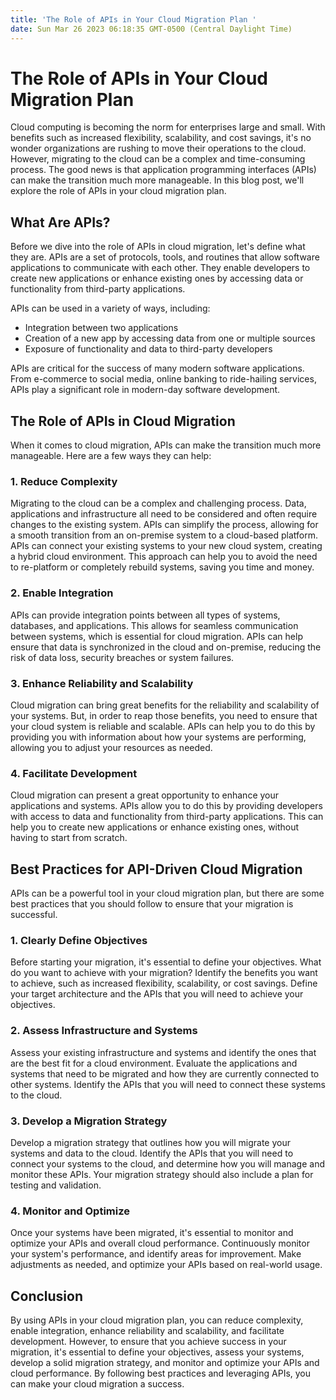 ```yaml
---
title: 'The Role of APIs in Your Cloud Migration Plan '
date: Sun Mar 26 2023 06:18:35 GMT-0500 (Central Daylight Time)
---
```


# The Role of APIs in Your Cloud Migration Plan

Cloud computing is becoming the norm for enterprises large and small. With benefits such as increased flexibility, scalability, and cost savings, it's no wonder organizations are rushing to move their operations to the cloud. However, migrating to the cloud can be a complex and time-consuming process. The good news is that application programming interfaces (APIs) can make the transition much more manageable. In this blog post, we'll explore the role of APIs in your cloud migration plan.

## What Are APIs?

Before we dive into the role of APIs in cloud migration, let's define what they are. APIs are a set of protocols, tools, and routines that allow software applications to communicate with each other. They enable developers to create new applications or enhance existing ones by accessing data or functionality from third-party applications.

APIs can be used in a variety of ways, including:

- Integration between two applications
- Creation of a new app by accessing data from one or multiple sources
- Exposure of functionality and data to third-party developers

APIs are critical for the success of many modern software applications. From e-commerce to social media, online banking to ride-hailing services, APIs play a significant role in modern-day software development.

## The Role of APIs in Cloud Migration

When it comes to cloud migration, APIs can make the transition much more manageable. Here are a few ways they can help:

### 1. Reduce Complexity

Migrating to the cloud can be a complex and challenging process. Data, applications and infrastructure all need to be considered and often require changes to the existing system. APIs can simplify the process, allowing for a smooth transition from an on-premise system to a cloud-based platform. APIs can connect your existing systems to your new cloud system, creating a hybrid cloud environment. This approach can help you to avoid the need to re-platform or completely rebuild systems, saving you time and money.

### 2. Enable Integration

APIs can provide integration points between all types of systems, databases, and applications. This allows for seamless communication between systems, which is essential for cloud migration. APIs can help ensure that data is synchronized in the cloud and on-premise, reducing the risk of data loss, security breaches or system failures.

### 3. Enhance Reliability and Scalability

Cloud migration can bring great benefits for the reliability and scalability of your systems. But, in order to reap those benefits, you need to ensure that your cloud system is reliable and scalable. APIs can help you to do this by providing you with information about how your systems are performing, allowing you to adjust your resources as needed.

### 4. Facilitate Development

Cloud migration can present a great opportunity to enhance your applications and systems. APIs allow you to do this by providing developers with access to data and functionality from third-party applications. This can help you to create new applications or enhance existing ones, without having to start from scratch.

## Best Practices for API-Driven Cloud Migration

APIs can be a powerful tool in your cloud migration plan, but there are some best practices that you should follow to ensure that your migration is successful.

### 1. Clearly Define Objectives

Before starting your migration, it's essential to define your objectives. What do you want to achieve with your migration? Identify the benefits you want to achieve, such as increased flexibility, scalability, or cost savings. Define your target architecture and the APIs that you will need to achieve your objectives.

### 2. Assess Infrastructure and Systems

Assess your existing infrastructure and systems and identify the ones that are the best fit for a cloud environment. Evaluate the applications and systems that need to be migrated and how they are currently connected to other systems. Identify the APIs that you will need to connect these systems to the cloud.

### 3. Develop a Migration Strategy

Develop a migration strategy that outlines how you will migrate your systems and data to the cloud. Identify the APIs that you will need to connect your systems to the cloud, and determine how you will manage and monitor these APIs. Your migration strategy should also include a plan for testing and validation.

### 4. Monitor and Optimize

Once your systems have been migrated, it's essential to monitor and optimize your APIs and overall cloud performance. Continuously monitor your system's performance, and identify areas for improvement. Make adjustments as needed, and optimize your APIs based on real-world usage.

## Conclusion

By using APIs in your cloud migration plan, you can reduce complexity, enable integration, enhance reliability and scalability, and facilitate development. However, to ensure that you achieve success in your migration, it's essential to define your objectives, assess your systems, develop a solid migration strategy, and monitor and optimize your APIs and cloud performance. By following best practices and leveraging APIs, you can make your cloud migration a success.
